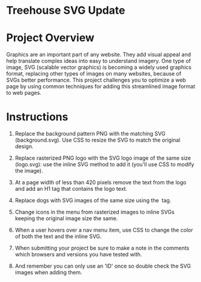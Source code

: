 # Treehouse SVG Update

# Project Overview

Graphics are an important part of any website. They add visual appeal and help translate complex ideas into easy to understand imagery. One type of image, SVG (scalable vector graphics) is becoming a widely used graphics format, replacing other types of images on many websites, because of SVGs better performance. This project challenges you to optimize a web page by using common techniques for adding this streamlined image format to web pages.

# Instructions

1. Replace the background pattern PNG with the matching SVG (background.svg). Use CSS to resize the SVG to match the original design.

2. Replace rasterized PNG logo with the SVG logo image of the same size (logo.svg): use the inline SVG method to add it (you'll use CSS to modify the image).

3. At a page width of less than 420 pixels remove the text from the logo and add an H1 tag that contains the logo text.

4. Replace dogs with SVG images of the same size using the <img> tag.

5. Change icons in the menu from rasterized images to inline SVGs keeping the original image size the same.

6. When a user hovers over a nav menu item, use CSS to change the color of both the text and the inline SVG.

7. When submitting your project be sure to make a note in the comments which browsers and versions you have tested with.

8. And remember you can only use an 'ID' once so double check the SVG images when adding them.
